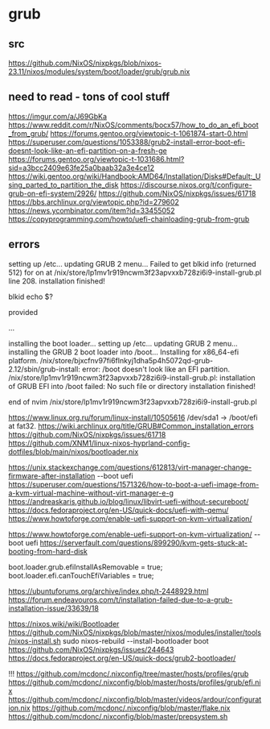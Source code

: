 # grub

## src

https://github.com/NixOS/nixpkgs/blob/nixos-23.11/nixos/modules/system/boot/loader/grub/grub.nix

## need to read - tons of cool stuff

https://imgur.com/a/J69GbKa
https://www.reddit.com/r/NixOS/comments/bocx57/how_to_do_an_efi_boot_from_grub/
https://forums.gentoo.org/viewtopic-t-1061874-start-0.html
https://superuser.com/questions/1053388/grub2-install-error-boot-efi-doesnt-look-like-an-efi-partition-on-a-fresh-ge
    https://forums.gentoo.org/viewtopic-t-1031686.html?sid=a3bcc2409e63fe25a0baab32a3e4ce12
    https://wiki.gentoo.org/wiki/Handbook:AMD64/Installation/Disks#Default:_Using_parted_to_partition_the_disk
https://discourse.nixos.org/t/configure-grub-on-efi-system/2926/
https://github.com/NixOS/nixpkgs/issues/61718
https://bbs.archlinux.org/viewtopic.php?id=279602
https://news.ycombinator.com/item?id=33455052
https://copyprogramming.com/howto/uefi-chainloading-grub-from-grub

## errors

setting up /etc...
updating GRUB 2 menu...
Failed to get blkid info (returned 512) for  on  at /nix/store/lp1mv1r919ncwm3f23apvxxb728zi6i9-install-grub.pl line 208.
installation finished!

blkid
echo $?

provided

...

installing the boot loader...
setting up /etc...
updating GRUB 2 menu...
installing the GRUB 2 boot loader into /boot...
Installing for x86_64-efi platform.
/nix/store/bjxcfnv97fi6flnkyj1dha5p4h5072qd-grub-2.12/sbin/grub-install: error: /boot doesn't look like an EFI partition.
/nix/store/lp1mv1r919ncwm3f23apvxxb728zi6i9-install-grub.pl: installation of GRUB EFI into /boot failed: No such file or directory
installation finished!

end of
nvim /nix/store/lp1mv1r919ncwm3f23apvxxb728zi6i9-install-grub.pl

https://www.linux.org.ru/forum/linux-install/10505616
    /dev/sda1 -> /boot/efi at fat32.
https://wiki.archlinux.org/title/GRUB#Common_installation_errors
https://github.com/NixOS/nixpkgs/issues/61718
https://github.com/XNM1/linux-nixos-hyprland-config-dotfiles/blob/main/nixos/bootloader.nix

https://unix.stackexchange.com/questions/612813/virt-manager-change-firmware-after-installation
    --boot uefi
    https://superuser.com/questions/1571326/how-to-boot-a-uefi-image-from-a-kvm-virtual-machine-without-virt-manager-e-g
    https://andreaskaris.github.io/blog/linux/libvirt-uefi-without-secureboot/
    https://docs.fedoraproject.org/en-US/quick-docs/uefi-with-qemu/
    https://www.howtoforge.com/enable-uefi-support-on-kvm-virtualization/

https://www.howtoforge.com/enable-uefi-support-on-kvm-virtualization/
    --boot uefi
https://serverfault.com/questions/899290/kvm-gets-stuck-at-booting-from-hard-disk

boot.loader.grub.efiInstallAsRemovable = true;
boot.loader.efi.canTouchEfiVariables = true;

https://ubuntuforums.org/archive/index.php/t-2448929.html
https://forum.endeavouros.com/t/installation-failed-due-to-a-grub-installation-issue/33639/18

https://nixos.wiki/wiki/Bootloader
https://github.com/NixOS/nixpkgs/blob/master/nixos/modules/installer/tools/nixos-install.sh
    sudo nixos-rebuild --install-bootloader boot
https://github.com/NixOS/nixpkgs/issues/244643
https://docs.fedoraproject.org/en-US/quick-docs/grub2-bootloader/

!!!
https://github.com/mcdonc/.nixconfig/tree/master/hosts/profiles/grub
https://github.com/mcdonc/.nixconfig/blob/master/hosts/profiles/grub/efi.nix
https://github.com/mcdonc/.nixconfig/blob/master/videos/ardour/configuration.nix
https://github.com/mcdonc/.nixconfig/blob/master/flake.nix
https://github.com/mcdonc/.nixconfig/blob/master/prepsystem.sh
